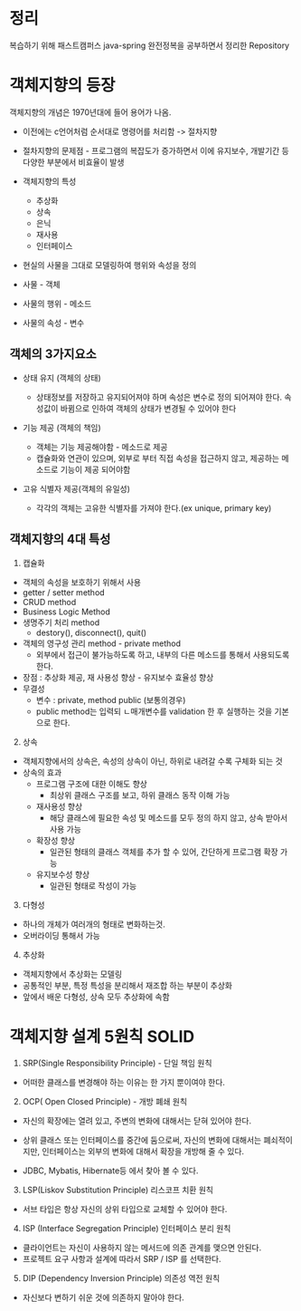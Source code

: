 # 정리
복습하기 위해 패스트캠퍼스 java-spring 완전정복을 공부하면서 정리한 Repository



# 객체지향의 등장

객체지향의 개념은 1970년대에 들어 용어가 나옴.
* 이전에는 c언어처럼 순서대로 명령어를 처리함 -> 절차지향 
* 절차지향의 문제점 - 프로그램의 복잡도가 증가하면서 이에 유지보수, 개발기간 등 다양한 부분에서 비효율이 발생
* 객체지향의 특성
  * 추상화
  * 상속
  * 은닉
  * 재사용
  * 인터페이스

* 현실의 사물을 그대로 모델링하여 행위와 속성을 정의
* 사물 - 객체
* 사물의 행위 - 메소드
* 사물의 속성 - 변수 

## 객체의 3가지요소
* 상태 유지 (객체의 상태)
  * 상태정보를 저장하고 유지되어져야 하며 속성은 변수로 정의 되어져야 한다. 속성값이 바뀜으로 인하여 객체의 상태가 변경될 수 있어야 한다

* 기능 제공 (객체의 책임) 
  * 객체는 기능 제공해야함 - 메소드로 제공
  * 캡슐화와 연관이 있으며, 외부로 부터 직접 속성을 접근하지 않고, 제공하는 메소드로 기능이 제공 되어야함

* 고유 식별자 제공(객체의 유일성) 
  * 각각의 객체는 고유한 식별자를 가져야 한다.(ex unique, primary key)


## 객체지향의 4대 특성

1. 캡슐화
 * 객체의 속성을 보호하기 위해서 사용
 * getter / setter method
 * CRUD method
 * Business Logic Method
 * 생명주기 처리 method
   * destory(), disconnect(), quit()
 * 객체의 영구성 관리 method - private method 
   * 외부에서 접근이 불가능하도록 하고, 내부의 다른 메소드를 통해서 사용되도록 한다. 
 * 장점 : 추상화 제공, 재 사용성 향상 - 유지보수 효율성 향상 
 * 무결성 
   * 변수 : private, method public (보통의경우)
   * public method는 입력되 ㄴ매개변수를 validation 한 후 실행하는 것을 기본으로 한다.    
   

2. 상속
* 객체지향에서의 상속은, 속성의 상속이 아닌, 하위로 내려갈 수록 구체화 되는 것
* 상속의 효과
  * 프로그램 구조에 대한 이해도 향상
    * 최상위 클래스 구조를 보고, 하위 클래스 동작 이해 가능
  * 재사용성 향상
    * 해당 클래스에 필요한 속성 및 메소드를 모두 정의 하지 않고, 상속 받아서 사용 가능
  * 확장성 향상
    * 일관된 형태의 클래스 객체를 추가 할 수 있어, 간단하게 프로그램 확장 가능
  * 유지보수성 향상
    * 일관된 형태로 작성이 가능

3. 다형성
* 하나의 개체가 여러개의 형태로 변화하는것.
* 오버라이딩 통해서 가능  

4. 추상화
* 객체지향에서 추상화는 모델링
* 공통적인 부분, 특정 특성을 분리해서 재조합 하는 부분이 추상화
* 앞에서 배운 다형성, 상속 모두 추상화에 속함     



# 객체지향 설계 5원칙 SOLID 

1. SRP(Single Responsibility Principle) - 단일 책임 원칙
* 어떠한 클래스를 변경해야 하는 이유는 한 가지 뿐이여야 한다. 

2. OCP( Open Closed Principle) - 개방 폐쇄 원칙
* 자신의 확장에는 열려 있고, 주변의 변화에 대해서는 닫혀 있어야 한다.
* 상위 클래스 또는 인터페이스를 중간에 둠으로써, 자신의 변화에 대해서는 폐쇠적이지만, 인터페이스는 외부의 변화에 대해서 확장을 개방해 줄 수 있다.

* JDBC, Mybatis, Hibernate등 에서 찾아 볼 수 있다.

3. LSP(Liskov Substitution Principle) 리스코프 치환 원칙
* 서브 타입은 항상 자신의 상위 타입으로 교체할 수 있어야 한다. 


4. ISP (Interface Segregation Principle) 인터페이스 분리 원칙
* 클라이언트는 자신이 사용하지 않는 메서드에 의존 관계를 맺으면 안된다.
* 프로젝트 요구 사항과 설계에 따라서 SRP / ISP 를 선택한다. 

5. DIP (Dependency Inversion Principle) 의존성 역전 원칙
* 자신보다 변하기 쉬운 것에 의존하지 말아야 한다. 
